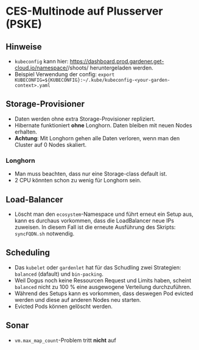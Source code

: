 # CES-Multinode auf Plusserver (PSKE)

## Hinweise
- `kubeconfig` kann hier: https://dashboard.prod.gardener.get-cloud.io/namespace/<your-garden>/shoots/ heruntergeladen werden.
- Beispiel Verwendung der config: `export KUBECONFIG=${KUBECONFIG}:~/.kube/kubeconfig-<your-garden-context>.yaml`

## Storage-Provisioner

- Daten werden ohne extra Storage-Provisioner repliziert.
- Hibernate funktioniert **ohne** Longhorn. Daten bleiben mit neuen Nodes erhalten. 
- **Achtung**: Mit Longhorn gehen alle Daten verloren, wenn man den Cluster auf 0 Nodes skaliert.

### Longhorn

- Man muss beachten, dass nur eine Storage-class default ist.
- 2 CPU könnten schon zu wenig für Longhorn sein.

## Load-Balancer

- Löscht man den `ecosystem`-Namespace und führt erneut ein Setup aus, kann es durchaus vorkommen, dass die LoadBalancer neue
IPs zuweisen. In diesem Fall ist die erneute Ausführung des Skripts: `syncFQDN.sh` notwendig.

## Scheduling

- Das `kubelet` oder `gardenlet` hat für das Schudling zwei Strategien: `balanced` (dafault) und `bin-packing`.
- Weil Dogus noch keine Ressourcen Request und Limits haben, scheint `balanced` nicht zu 100 % eine ausgewogene Verteilung durchzuführen.
- Während des Setups kann es vorkommen, dass deswegen Pod evicted werden und diese auf anderen Nodes neu starten.
- Evicted Pods können gelöscht werden.

## Sonar

- `vm.max_map_count`-Problem tritt **nicht** auf